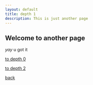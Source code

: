 ```yaml
---
layout: default
title: depth 1
description: This is just another page
---
```


## Welcome to another page

_yay_ u got it

[to depth 0](./depth.hmtl)

[to depth 2](./depth2.html)

[back](./)
